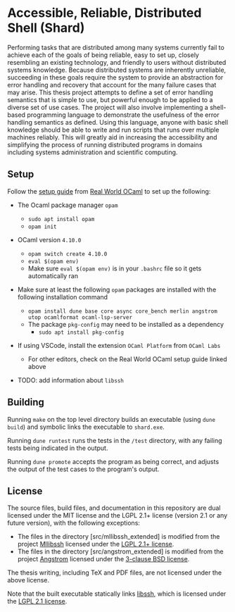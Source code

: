 # Accessible, Reliable, Distributed Shell (Shard)

Performing tasks that are distributed among many systems currently fail to achieve each of the goals of being reliable, easy to set up, closely resembling an existing technology, and friendly to users without distributed systems knowledge.
Because distributed systems are inherently unreliable, succeeding in these goals require the system to provide an abstraction for error handling and recovery that account for the many failure cases that may arise.
This thesis project attempts to define a set of error handling semantics that is simple to use, but powerful enough to be applied to a diverse set of use cases.
The project will also involve implementing a shell-based programming language to demonstrate the usefulness of the error handling semantics as defined.
Using this language, anyone with basic shell knowledge should be able to write and run scripts that runs over multiple machines reliably.
This will greatly aid in increasing the accessibility and simplifying the process of running distributed programs in domains including systems administration and scientific computing.

## Setup

Follow the [setup guide](https://dev.realworldocaml.org/install.html) from [Real World OCaml](https://dev.realworldocaml.org/) to set up the following:
- The Ocaml package manager `opam`
  - `sudo apt install opam`
  - `opam init`
- OCaml version `4.10.0`
  - `opam switch create 4.10.0`
  - `eval $(opam env)`
  - Make sure `eval $(opam env)` is in your `.bashrc` file so it gets automatically ran
- Make sure at least the following `opam` packages are installed with the following installation command
  - `opam install dune base core async core_bench merlin angstrom utop ocamlformat ocaml-lsp-server`
  - The package `pkg-config` may need to be installed as a dependency
    - `sudo apt install pkg-config`
- If using VSCode, install the extension `OCaml Platform` from `OCaml Labs`
  - For other editors, check on the Real World OCaml setup guide linked above

- TODO: add information about `libssh`

## Building

Running `make` on the top level directory builds an executable (using `dune build`) and symbolic links the executable to `shard.exe`.

Running `dune runtest` runs the tests in the `/test` directory, with any failing tests being indicated in the output.

Running `dune promote` accepts the program as being correct, and adjusts the output of the test cases to the program's output.


## License

The source files, build files, and documentation in this repository are dual licensed under the MIT license and the LGPL 2.1+ license (version 2.1 or any future version), with the following exceptions:
- The files in the directory [src/mllibssh_extended] is modified from the project [Mllibssh](https://gitlab.com/pinotree/mllibssh) licensed under the [LGPL 2.1+ license](https://gitlab.com/pinotree/mllibssh/-/blob/master/COPYING).
- The files in the directory [src/angstrom_extended] is modified from the project [Angstrom](https://github.com/inhabitedtype/angstrom/) licensed under the [3-clause BSD license](https://github.com/inhabitedtype/angstrom/blob/master/LICENSE).

The thesis writing, including TeX and PDF files, are not licensed under the above license.

Note that the built executable statically links [libssh](https://www.libssh.org/), which is licensed under the [LGPL 2.1 license](https://git.libssh.org/projects/libssh.git/tree/COPYING).


